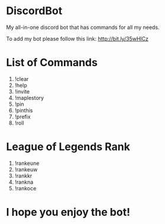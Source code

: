 # DiscordBot
My all-in-one discord bot that has commands for all my needs.

To add my bot please follow this link: http://bit.ly/35wHlCz

# List of Commands
1) !clear
2) !help
3) !invite
4) !maplestory
5) !pin
6) !pinthis
7) !prefix
8) !roll

# League of Legends Rank
1) !rankeune
2) !rankeuw
3) !rankkr
4) !rankna
5) !rankoce

# I hope you enjoy the bot!
